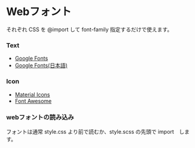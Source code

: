 # Webフォント

それぞれ CSS を @import して font-family 指定するだけで使えます。

### Text

* [Google Fonts](https://fonts.google.com/)
* [Google Fonts\(日本語\)](https://googlefonts.github.io/japanese/)

### Icon

* [Material Icons](https://material.io/icons/)
* [Font Awesome](https://fontawesome.com/)

### webフォントの読み込み

フォントは通常 style.css より前で読むか、style.scss の先頭で import　します。

